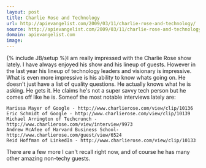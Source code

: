 ```yaml
---
layout: post
title: Charlie Rose and Technology
url: http://apievangelist.com/2009/03/11/charlie-rose-and-technology/
source: http://apievangelist.com/2009/03/11/charlie-rose-and-technology/
domain: apievangelist.com
image: 
---
```

{% include JB/setup %}I am really impressed with the Charlie Rose show lately. I have always enjoyed his show and his lineup of guests.
However in the last year his lineup of technology leaders and visionary is impressive.
What is even more impressive is his ability to know whats going on. He doesn't just have a list of quality questions. He actually knows what he is asking. He gets it.
He claims he's not a super savvy tech person but he comes off like he is. Someof the most notable interviews lately are:

	Marissa Mayer of Google - http://www.charlierose.com/view/clip/10136
	Eric Schmidt of Google - http://www.charlierose.com/view/clip/10139
	Michael Arrington of Techcrunch - http://www.charlierose.com/view/interview/9973
	Andrew McAfee of Harvard Business School- http://www.charlierose.com/guest/view/6524
	Reid Hoffman of LinkedIn - http://www.charlierose.com/view/clip/10133

There are a few more I can't recall right now, and of course he has many other amazing non-techy guests.